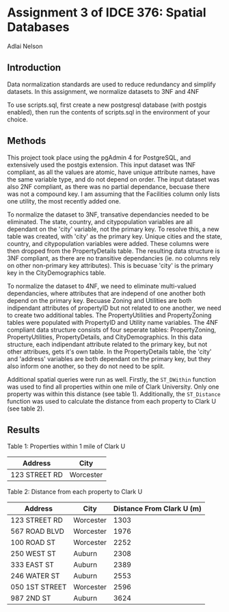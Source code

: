 # Assignment 3 of IDCE 376: Spatial Databases
Adlai Nelson


## Introduction

Data normalization standards are used to reduce redundancy and simplify datasets. 
In this assignment, we normalize datasets to 3NF and 4NF

To use scripts.sql, first create a new postgresql database (with postgis enabled), then run the contents of scripts.sql in the environment of your choice.

## Methods

This project took place using the pgAdmin 4 for PostgreSQL, and extensively used the postgis extension. 
This input dataset was 1NF compliant, as all the values are atomic, have unique attribute names, have the same variable type, and do not depend on order.
The input dataset was also 2NF compliant, as there was no partial dependance, becuase there was not a compound key. 
I am assuming that the Facilities column only lists one utility, the most recently added one. 

To normalize the dataset to 3NF, transative dependancies needed to be eliminated. 
The state, country, and citypopulation variables are all dependant on the 'city' variable, not the primary key.
To resolve this, a new table was created, with 'city' as the primary key. 
Unique cities and the state, country, and citypopulation variables were added.
These columns were then dropped from the PropertyDetails table.
The resulting data structure is 3NF compliant, as there are no transitive dependancies 
(ie. no columns rely on other non-primary key attributes). This is becuase 'city' is the primary key in the CityDemographics table.

To normalize the dataset to 4NF, we need to eliminate multi-valued dependancies, where attributes that are independ of one another both depend on the primary key.
Becuase Zoning and Utilities are both indipendant attributes of propertyID but not related to one another, we need to create two additional tables. 
The PropertyUtilities and PropertyZoning tables were populated with PropertyID and Utility name variables. 
The 4NF compliant data structure consists of four seperate tables: PropertyZoning, PropertyUtilities, PropertyDetails, and CityDemographics.
In this data structure, each indipendant attribute related to the primary key, but not other attribues, gets it's own table.
In the PropertyDetails table, the 'city' and 'address' variables are both dependant on the primary key, but they also inform one another, so they do not need to be split. 

Additional spatial queries were run as well. 
Firstly, the `ST_DWithin` function was used to find all properties within one mile of Clark University. 
Only one property was within this distance (see table 1).
Additionally, the `ST_Distance` function was used to calculate the distance from each property to Clark U (see table 2).


## Results

Table 1: Properties within 1 mile of Clark U

|Address | City |
| ------ | ---- |
| 123 STREET RD | Worcester   |


Table 2: Distance from each property to Clark U 

| Address     | City        | Distance From Clark U (m) |
| ----------- | ----------- | --------------------- |
| 123 STREET RD| Worcester   | 1303         |
| 567 ROAD BLVD| Worcester   | 1976       |
| 100 ROAD ST | Worcester   | 2252         |
| 250 WEST ST| Auburn      | 2308         |
| 333 EAST ST| Auburn      | 2389         |
| 246 WATER ST| Auburn      | 2553         |
| 050 1ST STREET| Worcester   | 2596       |
| 987 2ND ST| Auburn      | 3624         |

